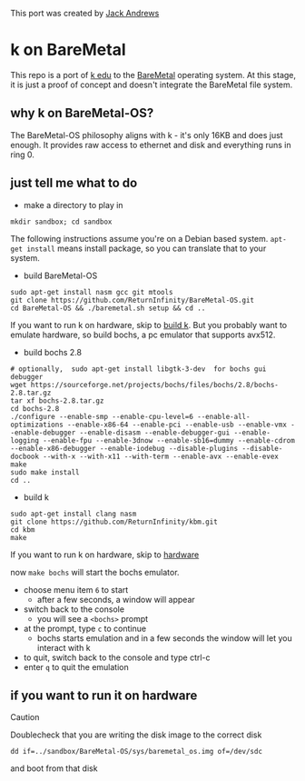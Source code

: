 This port was created by [Jack Andrews](https://github.com/effbiae)

# k on BareMetal

This repo is a port of [k edu](https://shakti.com/) to the
[BareMetal](https://github.com/ReturnInfinity/BareMetal-OS) operating system.
At this stage, it is just a proof of concept and doesn't integrate the
BareMetal file system.

## why k on BareMetal-OS?
The BareMetal-OS philosophy aligns with k - it's only 16KB and does just enough.
It provides raw access to ethernet and disk and everything runs in ring 0.

## just tell me what to do
 - make a directory to play in
```
mkdir sandbox; cd sandbox
```
The following instructions assume you're on a Debian based system. `apt-get install` means install package, so you can translate that to your system.
 - build BareMetal-OS
```
sudo apt-get install nasm gcc git mtools
git clone https://github.com/ReturnInfinity/BareMetal-OS.git
cd BareMetal-OS && ./baremetal.sh setup && cd ..
```
If you want to run k on hardware, skip to [build k](#build-k).
But you probably want to emulate hardware, so build bochs, a pc emulator that supports avx512.

 - build bochs 2.8
```
# optionally,  sudo apt-get install libgtk-3-dev  for bochs gui debugger
wget https://sourceforge.net/projects/bochs/files/bochs/2.8/bochs-2.8.tar.gz
tar xf bochs-2.8.tar.gz
cd bochs-2.8
./configure --enable-smp --enable-cpu-level=6 --enable-all-optimizations --enable-x86-64 --enable-pci --enable-usb --enable-vmx --enable-debugger --enable-disasm --enable-debugger-gui --enable-logging --enable-fpu --enable-3dnow --enable-sb16=dummy --enable-cdrom --enable-x86-debugger --enable-iodebug --disable-plugins --disable-docbook --with-x --with-x11 --with-term --enable-avx --enable-evex
make
sudo make install
cd ..
``` 
 - build k
```
sudo apt-get install clang nasm
git clone https://github.com/ReturnInfinity/kbm.git
cd kbm
make
```
If you want to run k on hardware, skip to [hardware](#if-you-want-to-run-it-on-hardware)

now `make bochs` will start the bochs emulator.
 - choose menu item `6` to start
    * after a few seconds, a window will appear
 - switch back to the console
    * you will see a `<bochs>` prompt
 - at the prompt, type `c` to continue
    * bochs starts emulation and in a few seconds the window will let you interact with k
 - to quit, switch back to the console and type ctrl-c
 - enter `q` to quit the emulation

## if you want to run it on hardware
> [!CAUTION]
> Doublecheck that you are writing the disk image to the correct disk

```
dd if=../sandbox/BareMetal-OS/sys/baremetal_os.img of=/dev/sdc
```
and boot from that disk
